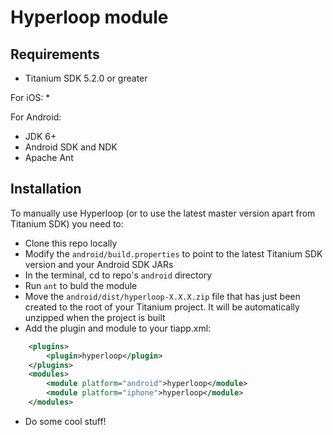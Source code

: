 Hyperloop module
===========================================

## Requirements

* Titanium SDK 5.2.0 or greater

For iOS:
*

For Android:
* JDK 6+
* Android SDK and NDK
* Apache Ant

## Installation

To manually use Hyperloop (or to use the latest master version apart from Titanium SDK) you need to:

* Clone this repo locally
* Modify the `android/build.properties` to point to the latest Titanium SDK version and your Android SDK JARs
* In the terminal, cd to repo's `android` directory
* Run `ant` to buld the module
* Move the `android/dist/hyperloop-X.X.X.zip` file that has just been created to the root of your Titanium project. It will be automatically unzipped when the project is built
* Add the plugin and module to your tiapp.xml:
```xml
	<plugins>
		<plugin>hyperloop</plugin>
	</plugins>
	<modules>
		<module platform="android">hyperloop</module>
		<module platform="iphone">hyperloop</module>
	</modules>
```
* Do some cool stuff!
